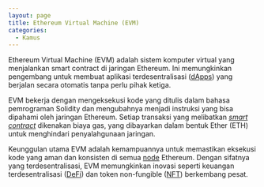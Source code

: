 ```yaml
---
layout: page
title: Ethereum Virtual Machine (EVM)
categories:
  - Kamus
---
```


Ethereum Virtual Machine (EVM) adalah sistem komputer virtual yang menjalankan smart contract di jaringan Ethereum. Ini memungkinkan pengembang untuk membuat aplikasi terdesentralisasi ([dApps](https://rojocrypto.com/dapps)) yang berjalan secara otomatis tanpa perlu pihak ketiga.

EVM bekerja dengan mengeksekusi kode yang ditulis dalam bahasa pemrograman Solidity dan mengubahnya menjadi instruksi yang bisa dipahami oleh jaringan Ethereum. Setiap transaksi yang melibatkan [*smart contract*](https://rojocrypto.com/smart-contract) dikenakan biaya gas, yang dibayarkan dalam bentuk Ether (ETH) untuk menghindari penyalahgunaan jaringan.

Keunggulan utama EVM adalah kemampuannya untuk memastikan eksekusi kode yang aman dan konsisten di semua [node](https://rojocrypto.com/node) Ethereum. Dengan sifatnya yang terdesentralisasi, EVM memungkinkan inovasi seperti keuangan terdesentralisasi ([DeFi](https://rojocrypto.com/defi)) dan token non-fungible ([NFT](https://rojocrypto.com/nft)) berkembang pesat.